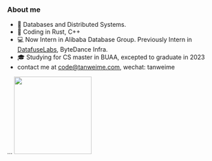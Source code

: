 <h3> About me </h3>

* 🌱 Databases and Distributed Systems.
* 💼 Coding in Rust, C++
* 💻 Now Intern in Alibaba Database Group. Previously Intern in [DatafuseLabs](https://github.com/datafuselabs), ByteDance Infra.
* 🎓 Studying for CS master in BUAA, excepted to graduate in 2023
* contact me at code@tanweime.com, wechat: tanweime

...
  <img height="180em" src="https://github-readme-stats-ten-phi-92.vercel.app/api?username=veeupup&theme=dark&show_icons=true" />
